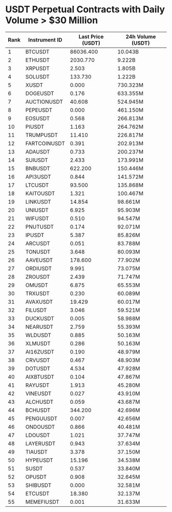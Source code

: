 # USDT Perpetual Contracts with Daily Volume > $30 Million

| Rank | Instrument ID | Last Price (USDT) | 24h Volume (USDT) |
|------|---------------|-------------------|-------------------|
| 1 | BTCUSDT | 86036.400 | 10.043B |
| 2 | ETHUSDT | 2030.770 | 9.222B |
| 3 | XRPUSDT | 2.503 | 1.805B |
| 4 | SOLUSDT | 133.730 | 1.222B |
| 5 | XUSDT | 0.000 | 730.323M |
| 6 | DOGEUSDT | 0.176 | 633.355M |
| 7 | AUCTIONUSDT | 40.608 | 524.945M |
| 8 | PEPEUSDT | 0.000 | 461.150M |
| 9 | EOSUSDT | 0.568 | 266.813M |
| 10 | PIUSDT | 1.163 | 264.762M |
| 11 | TRUMPUSDT | 11.410 | 226.817M |
| 12 | FARTCOINUSDT | 0.391 | 202.913M |
| 13 | ADAUSDT | 0.733 | 200.237M |
| 14 | SUIUSDT | 2.433 | 173.991M |
| 15 | BNBUSDT | 622.200 | 150.446M |
| 16 | API3USDT | 0.844 | 141.572M |
| 17 | LTCUSDT | 93.500 | 135.868M |
| 18 | KAITOUSDT | 1.321 | 100.467M |
| 19 | LINKUSDT | 14.854 | 98.661M |
| 20 | UNIUSDT | 6.925 | 95.903M |
| 21 | WIFUSDT | 0.510 | 94.547M |
| 22 | PNUTUSDT | 0.174 | 92.071M |
| 23 | IPUSDT | 5.387 | 85.826M |
| 24 | ARCUSDT | 0.051 | 83.788M |
| 25 | TONUSDT | 3.648 | 80.093M |
| 26 | AAVEUSDT | 178.600 | 77.902M |
| 27 | ORDIUSDT | 9.991 | 73.075M |
| 28 | ZROUSDT | 2.439 | 71.747M |
| 29 | OMUSDT | 6.875 | 65.553M |
| 30 | TRXUSDT | 0.230 | 60.089M |
| 31 | AVAXUSDT | 19.429 | 60.017M |
| 32 | FILUSDT | 3.046 | 59.521M |
| 33 | DUCKUSDT | 0.005 | 58.988M |
| 34 | NEARUSDT | 2.759 | 55.393M |
| 35 | WLDUSDT | 0.885 | 50.163M |
| 36 | XLMUSDT | 0.286 | 50.163M |
| 37 | AI16ZUSDT | 0.190 | 48.979M |
| 38 | CRVUSDT | 0.467 | 48.903M |
| 39 | DOTUSDT | 4.534 | 47.928M |
| 40 | AIXBTUSDT | 0.104 | 47.867M |
| 41 | RAYUSDT | 1.913 | 45.280M |
| 42 | VINEUSDT | 0.027 | 43.910M |
| 43 | ALCHUSDT | 0.059 | 43.687M |
| 44 | BCHUSDT | 344.200 | 42.696M |
| 45 | PENGUUSDT | 0.007 | 42.656M |
| 46 | ONDOUSDT | 0.866 | 40.481M |
| 47 | LDOUSDT | 1.021 | 37.747M |
| 48 | LAYERUSDT | 0.943 | 37.634M |
| 49 | TIAUSDT | 3.378 | 37.150M |
| 50 | HYPEUSDT | 15.196 | 34.538M |
| 51 | SUSDT | 0.537 | 33.840M |
| 52 | OPUSDT | 0.908 | 32.645M |
| 53 | SHIBUSDT | 0.000 | 32.581M |
| 54 | ETCUSDT | 18.380 | 32.137M |
| 55 | MEMEFIUSDT | 0.001 | 31.633M |
